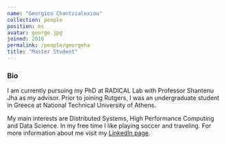 ```yaml
---
name: "Georgios Chantzialexiou"
collection: people
position: ms
avatar: george.jpg
joined: 2016
permalink: /people/georgeha
title: "Master Student"
---
```


### Bio

I am currently pursuing my PhD at RADICAL Lab with Professor Shantenu Jha as my advisor. Prior to joining Rutgers, I was an undergraduate student in Greece at National Technical University of Athens.

My main interests are Distributed Systems, High Performance Computing and Data Science. In my free time I like playing soccer and traveling. For more information about me visit my [LinkedIn page](https://www.linkedin.com/in/gchantzialexiou/).
